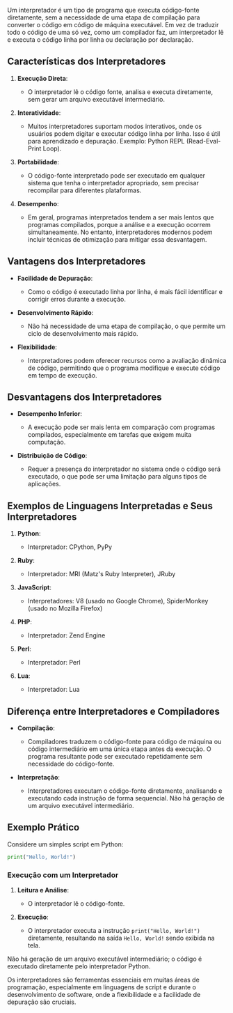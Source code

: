 Um interpretador é um tipo de programa que executa código-fonte diretamente, sem a necessidade de uma etapa de compilação para converter o código em código de máquina executável. Em vez de traduzir todo o código de uma só vez, como um compilador faz, um interpretador lê e executa o código linha por linha ou declaração por declaração. 

## Características dos Interpretadores

1. **Execução Direta**:
   - O interpretador lê o código fonte, analisa e executa diretamente, sem gerar um arquivo executável intermediário.

2. **Interatividade**:
   - Muitos interpretadores suportam modos interativos, onde os usuários podem digitar e executar código linha por linha. Isso é útil para aprendizado e depuração. Exemplo: Python REPL (Read-Eval-Print Loop).

3. **Portabilidade**:
   - O código-fonte interpretado pode ser executado em qualquer sistema que tenha o interpretador apropriado, sem precisar recompilar para diferentes plataformas.

4. **Desempenho**:
   - Em geral, programas interpretados tendem a ser mais lentos que programas compilados, porque a análise e a execução ocorrem simultaneamente. No entanto, interpretadores modernos podem incluir técnicas de otimização para mitigar essa desvantagem.

## Vantagens dos Interpretadores

- **Facilidade de Depuração**:
  - Como o código é executado linha por linha, é mais fácil identificar e corrigir erros durante a execução.

- **Desenvolvimento Rápido**:
  - Não há necessidade de uma etapa de compilação, o que permite um ciclo de desenvolvimento mais rápido.

- **Flexibilidade**:
  - Interpretadores podem oferecer recursos como a avaliação dinâmica de código, permitindo que o programa modifique e execute código em tempo de execução.

## Desvantagens dos Interpretadores

- **Desempenho Inferior**:
  - A execução pode ser mais lenta em comparação com programas compilados, especialmente em tarefas que exigem muita computação.

- **Distribuição de Código**:
  - Requer a presença do interpretador no sistema onde o código será executado, o que pode ser uma limitação para alguns tipos de aplicações.

## Exemplos de Linguagens Interpretadas e Seus Interpretadores

1. **Python**:
   - Interpretador: CPython, PyPy

2. **Ruby**:
   - Interpretador: MRI (Matz's Ruby Interpreter), JRuby

3. **JavaScript**:
   - Interpretadores: V8 (usado no Google Chrome), SpiderMonkey (usado no Mozilla Firefox)

4. **PHP**:
   - Interpretador: Zend Engine

5. **Perl**:
   - Interpretador: Perl

6. **Lua**:
   - Interpretador: Lua

## Diferença entre Interpretadores e Compiladores

- **Compilação**:
  - Compiladores traduzem o código-fonte para código de máquina ou código intermediário em uma única etapa antes da execução. O programa resultante pode ser executado repetidamente sem necessidade do código-fonte.

- **Interpretação**:
  - Interpretadores executam o código-fonte diretamente, analisando e executando cada instrução de forma sequencial. Não há geração de um arquivo executável intermediário.

## Exemplo Prático

Considere um simples script em Python:

```python
print("Hello, World!")
```

### Execução com um Interpretador

1. **Leitura e Análise**:
   - O interpretador lê o código-fonte.

2. **Execução**:
   - O interpretador executa a instrução `print("Hello, World!")` diretamente, resultando na saída `Hello, World!` sendo exibida na tela.

Não há geração de um arquivo executável intermediário; o código é executado diretamente pelo interpretador Python.

Os interpretadores são ferramentas essenciais em muitas áreas de programação, especialmente em linguagens de script e durante o desenvolvimento de software, onde a flexibilidade e a facilidade de depuração são cruciais.